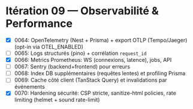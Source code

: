 # Itération 09 — Observabilité & Performance

- [x] 0064: OpenTelemetry (Nest + Prisma) + export OTLP (Tempo/Jaeger) (opt-in via OTEL_ENABLED)
- [ ] 0065: Logs structurés (pino) + corrélation `request_id`
- [x] 0066: Metrics Prometheus: WS (connexions, latence), jobs, API
- [ ] 0067: Sentry (backend+frontend) pour erreurs
- [ ] 0068: Index DB supplémentaires (requêtes lentes) et profiling Prisma
- [ ] 0069: Cache côté client (TanStack Query) et invalidations par événements
- [x] 0070: Hardening sécurité: CSP stricte, sanitize-html policies, rate limiting (helmet + sound rate-limit)
